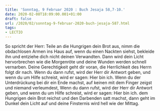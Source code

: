```yaml
---
title: 'Sonntag, 9 Februar 2020 : Buch Jesaja 58,7-10.'
date: 2020-02-08T18:09:00.001+01:00
draft: false
url: /2020/02/sonntag-9-februar-2020-buch-jesaja-587.html
tags: 
- LECTIO
---
```


So spricht der Herr: Teile an die Hungrigen dein Brot aus, nimm die obdachlosen Armen ins Haus auf, wenn du einen Nackten siehst, bekleide ihn und entziehe dich nicht deinen Verwandten. Dann wird dein Licht hervorbrechen wie die Morgenröte und deine Wunden werden schnell vernarben. Deine Gerechtigkeit geht dir voran, die Herrlichkeit des Herrn folgt dir nach. Wenn du dann rufst, wird der Herr dir Antwort geben, und wenn du um Hilfe schreist, wird er sagen: Hier bin ich. Wenn du der Unterdrückung bei dir ein Ende machst, auf keinen mit dem Finger zeigst und niemand verleumdest, Wenn du dann rufst, wird der Herr dir Antwort geben, und wenn du um Hilfe schreist, wird er sagen: Hier bin ich. dem Hungrigen dein Brot reichst und den Darbenden satt machst, dann geht im Dunkel dein Licht auf und deine Finsternis wird hell wie der Mittag.